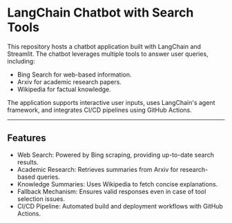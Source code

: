 # LangChain Chatbot with Search Tools

This repository hosts a chatbot application built with LangChain and Streamlit. The chatbot leverages multiple tools to answer user queries, including:
- Bing Search for web-based information.
- Arxiv for academic research papers.
- Wikipedia for factual knowledge.

The application supports interactive user inputs, uses LangChain's agent framework, and integrates CI/CD pipelines using GitHub Actions.

---

## Features

- Web Search: Powered by Bing scraping, providing up-to-date search results.
- Academic Research: Retrieves summaries from Arxiv for research-based queries.
- Knowledge Summaries: Uses Wikipedia to fetch concise explanations.
- Fallback Mechanism: Ensures valid responses even in case of tool selection issues.
- CI/CD Pipeline: Automated build and deployment workflows with GitHub Actions.


